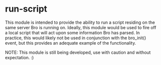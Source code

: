 # run-script
This module is intended to provide the ability to run a script residing on the same server Bro is running on.  Ideally, this module would be used to fire off a local script that will act upon some information Bro has parsed.  In practice, this would likely not be used in conjunction with the bro_init() event, but this provides an adequate example of the functionality.

NOTE: This module is still being developed, use with caution and without expectation. :)
